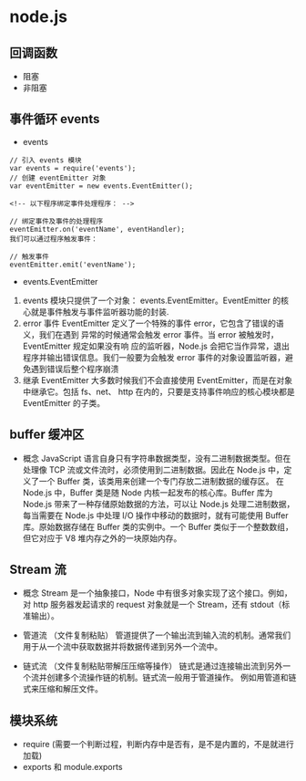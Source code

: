 # node.js

## 回调函数

- 阻塞
- 非阻塞

## 事件循环 events

- events

```
// 引入 events 模块
var events = require('events');
// 创建 eventEmitter 对象
var eventEmitter = new events.EventEmitter();

<!-- 以下程序绑定事件处理程序： -->

// 绑定事件及事件的处理程序
eventEmitter.on('eventName', eventHandler);
我们可以通过程序触发事件：

// 触发事件
eventEmitter.emit('eventName');
```

- events.EventEmitter

1. events 模块只提供了一个对象： events.EventEmitter。EventEmitter 的核心就是事件触发与事件监听器功能的封装.
2. error 事件
   EventEmitter 定义了一个特殊的事件 error，它包含了错误的语义，我们在遇到 异常的时候通常会触发 error 事件。当 error 被触发时，EventEmitter 规定如果没有响 应的监听器，Node.js 会把它当作异常，退出程序并输出错误信息。我们一般要为会触发 error 事件的对象设置监听器，避免遇到错误后整个程序崩溃
3. 继承 EventEmitter
   大多数时候我们不会直接使用 EventEmitter，而是在对象中继承它。包括 fs、net、 http 在内的，只要是支持事件响应的核心模块都是 EventEmitter 的子类。

## buffer 缓冲区

- 概念
  JavaScript 语言自身只有字符串数据类型，没有二进制数据类型。但在处理像 TCP 流或文件流时，必须使用到二进制数据。因此在 Node.js 中，定义了一个 Buffer 类，该类用来创建一个专门存放二进制数据的缓存区。
  在 Node.js 中，Buffer 类是随 Node 内核一起发布的核心库。Buffer 库为 Node.js 带来了一种存储原始数据的方法，可以让 Node.js 处理二进制数据，每当需要在 Node.js 中处理 I/O 操作中移动的数据时，就有可能使用 Buffer 库。原始数据存储在 Buffer 类的实例中。一个 Buffer 类似于一个整数数组，但它对应于 V8 堆内存之外的一块原始内存。

## Stream 流

- 概念
  Stream 是一个抽象接口，Node 中有很多对象实现了这个接口。例如，对 http 服务器发起请求的 request 对象就是一个 Stream，还有 stdout（标准输出）。

- 管道流 （文件复制粘贴）
  管道提供了一个输出流到输入流的机制。通常我们用于从一个流中获取数据并将数据传递到另外一个流中。
- 链式流 （文件复制粘贴带解压压缩等操作）
  链式是通过连接输出流到另外一个流并创建多个流操作链的机制。链式流一般用于管道操作。
  例如用管道和链式来压缩和解压文件。

## 模块系统
- require (需要一个判断过程，判断内存中是否有，是不是内置的，不是就进行加载)
- exports 和 module.exports